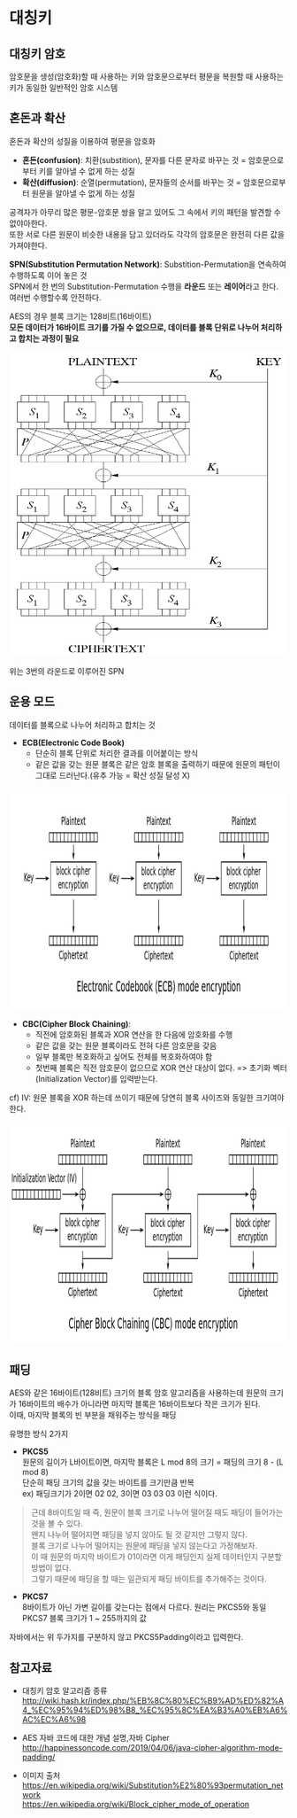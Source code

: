# 대칭키

## 대칭키 암호
암호문을 생성(암호화)할 때 사용하는 키와 암호문으로부터 평문을 복원할 때 사용하는 키가 동일한 일반적인 암호 시스템

## 혼돈과 확산
혼돈과 확산의 성질을 이용하여 평문을 암호화
- **혼돈(confusion)**: 치환(substition), 문자를 다른 문자로 바꾸는 것 = 암호문으로부터 키를 알아낼 수 없게 하는 성질
- **확산(diffusion)**: 순열(permutation), 문자들의 순서를 바꾸는 것 = 암호문으로부터 원문을 알아낼 수 없게 하는 성질
   
공격자가 아무리 많은 평문-암호문 쌍을 알고 있어도 그 속에서 키의 패턴을 발견할 수 없야아한다.   
또한 서로 다른 원문이 비슷한 내용을 담고 있더라도 각각의 암호문은 완전히 다른 값을 가져야한다.

**SPN(Substitution Permutation Network)**: Substition-Permutation을 연속하여 수행하도록 이어 놓은 것   
SPN에서 한 번의 Substitution-Permutation 수행을 **라운드** 또는 **레이어**라고 한다.   
여러번 수행할수록 안전하다.     
   
AES의 경우 블록 크기는 128비트(16바이트)   
**모든 데이터가 16바이트 크기를 가질 수 없으므로, 데이터를 블록 단위로 나누어 처리하고 합치는 과정이 필요**
   
<p align="center"><img src="./img/SubstitutionPermutationNetwork.png" alt="SubstitutionPermutationNetwork" width="600px" height="550px" /></p>
위는 3번의 라운드로 이루어진 SPN

## 운용 모드
데이터를 블록으로 나누어 처리하고 합치는 것   
- **ECB(Electronic Code Book)**   
   - 단순히 블록 단위로 처리한 결과를 이어붙이는 방식   
   - 같은 값을 갖는 원문 블록은 같은 암호 블록을 출력하기 때문에 원문의 패턴이 그대로 드러난다.(유추 가능 = 확산 성질 달성 X)

<p align="center"><img src="./img/ECB_encryption.png" alt="ECB_encryption.png" width="700px" height="400px" /></p>

- **CBC(Cipher Block Chaining)**: 
  - 직전에 암호화된 블록과 XOR 연산을 한 다음에 암호화를 수행
  - 같은 값을 갖는 원문 블록이라도 전혀 다른 암호문을 갖음
  - 일부 블록만 복호화하고 싶어도 전체를 복호화하여야 함
  - 첫번째 블록은 직전 암호문이 없으므로 XOR 연산 대상이 없다. => 초기화 벡터(Initialization Vector)를 입력받는다.

cf) IV: 원문 블록을 XOR 하는데 쓰이기 때문에 당연히 블록 사이즈와 동일한 크기여야 한다.

<p align="center"><img src="./img/CBC_encryption.png" alt="CBC_encryption.png" width="700px" height="400px" /></p>

## 패딩
AES와 같은 16바이트(128비트) 크기의 블록 암호 알고리즘을 사용하는데 원문의 크기가 16바이트의 배수가 아니라면 마지막 블록은 16바이트보다 작은 크기가 된다.   
이때, 마지막 블록의 빈 부분을 채워주는 방식을 패딩
   
유명한 방식 2가지
- **PKCS5**   
원문의 길이가 L바이트이면, 마지막 블록은 L mod 8의 크기 = 패딩의 크기 8 - (L mod 8)   
단순히 패딩 크기의 값을 갖는 바이트를 크기만큼 반복   
ex) 패딩크기가 2이면 02 02, 3이면 03 03 03 이런 식이다.   

> 근데 8바이트일 때 즉, 원문이 블록 크기로 나누어 떨어질 때도 패딩이 들어가는 것을 볼 수 있다.    
왠지 나누어 떨어지면 패딩을 넣지 않아도 될 것 같지만 그렇지 않다.    
블록 크기로 나누어 떨어지는 원문에 패딩을 넣지 않는다고 가정해보자.   
이 때 원문의 마지막 바이트가 01이라면 이게 패딩인지 실제 데이터인지 구분할 방법이 없다.   
그렇기 때문에 패딩을 할 때는 일관되게 패딩 바이트를 추가해주는 것이다.

- **PKCS7**   
8바이트가 아닌 가변 길이를 갖는다는 점에서 다르다. 원리는 PKCS5와 동일   
PKCS7 블록 크기가 1 ~ 255까지의 값   

자바에서는 위 두가지를 구분하지 않고 PKCS5Padding이라고 입력한다.
  
## 참고자료
- 대칭키 암호 알고리즘 종류   
http://wiki.hash.kr/index.php/%EB%8C%80%EC%B9%AD%ED%82%A4_%EC%95%94%ED%98%B8_%EC%95%8C%EA%B3%A0%EB%A6%AC%EC%A6%98

- AES 자바 코드에 대한 개념 설명,자바 Cipher   
http://happinessoncode.com/2019/04/06/java-cipher-algorithm-mode-padding/

- 이미지 출처   
https://en.wikipedia.org/wiki/Substitution%E2%80%93permutation_network    
https://en.wikipedia.org/wiki/Block_cipher_mode_of_operation

